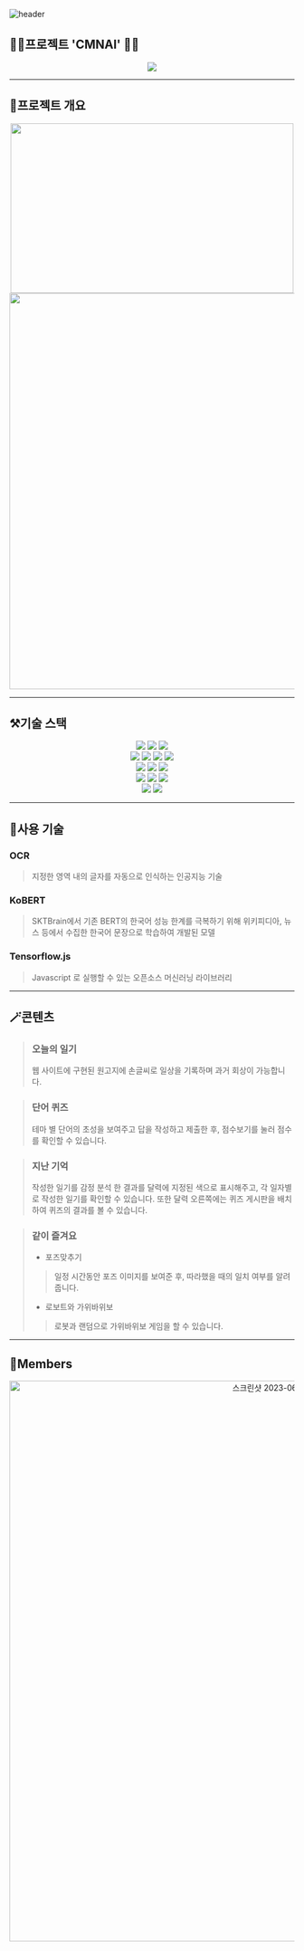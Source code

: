 ![header](https://capsule-render.vercel.app/api?type=waving&color=000000&customColorList=10&height=350&section=header&text=CMNAI&fontSize=90&fontColor=FFBF00&desc=노인을%20위한%20치매%20예방%20프로그램&descSize=25&descAlignY=75)

## 👴🏻프로젝트 'CMNAI' 👵🏻

<div align="center">
  <a href="https://youtu.be/-zNDuX9tTr8">
    <img src="https://github.com/mstar23/CMNAI_proj/assets/117613860/8ac374cb-ab56-4460-9320-7d0067545e77">
  </a>
</div>

---
## 🎈프로젝트 개요
<div align="center">
 <img src="https://github.com/mstar23/CMNAI_proj/assets/79824241/7ffef492-b2c2-4e58-96f1-7233a8ff0488" width="500" height="300">
 <img src="https://github.com/mstar23/CMNAI_proj/assets/79824241/ee11e916-bd89-4ae8-bf79-4c4d9b292115" width="700">
</div>

---
## ⚒️기술 스택
<div align="center">
  <img src="https://img.shields.io/badge/pycharm-000000?style=for-the-badge&logo=pycharm&logoColor=white">
  <img src="https://img.shields.io/badge/django-092E20?style=for-the-badge&logo=django&logoColor=white">
  <img src="https://img.shields.io/badge/datagrip-000000?style=for-the-badge&logo=datagrip&logoColor=white">
</div>
<div align="center">
  <img src="https://img.shields.io/badge/Python-3776AB?style=for-the-badge&logo=Python&logoColor=white">
  <img src="https://img.shields.io/badge/javascript-F7DF1E?style=for-the-badge&logo=javascript&logoColor=black">
  <img src="https://img.shields.io/badge/html5-E34F26?style=for-the-badge&logo=html5&logoColor=white">
  <img src="https://img.shields.io/badge/css-1572B6?style=for-the-badge&logo=css3&logoColor=white">
</div>
<div align="center">
  <img src="https://img.shields.io/badge/ubuntu-E95420?style=for-the-badge&logo=ubuntu&logoColor=white">
  <img src="https://img.shields.io/badge/mongodb-47A248?style=for-the-badge&logo=mongodb&logoColor=white">
  <img src="https://img.shields.io/badge/pytorch-EE4C2C?style=for-the-badge&logo=pytorch&logoColor=white">
</div>
<div align="center">
  <img src="https://img.shields.io/badge/ec2-FF9900?style=for-the-badge&logo=amazon&logoColor=white">
  <img src="https://img.shields.io/badge/Gunicorn-499848?style=for-the-badge&logo=gunicorn&logoColor=white">
  <img src="https://img.shields.io/badge/Nginx-009639?style=for-the-badge&logo=Nginx&logoColor=white">
</div>
<div align="center">
  <img src="https://img.shields.io/badge/Notion-000000?style=for-the-badge&logo=notion&logoColor=white">
  <img src="https://img.shields.io/badge/github-181717?style=for-the-badge&logo=github&logoColor=white">
</div>

---

## 🙌사용 기술
### OCR<br>
> 지정한 영역 내의 글자를 자동으로 인식하는 인공지능 기술
### KoBERT<br>
> SKTBrain에서 기존 BERT의 한국어 성능 한계를 극복하기 위해 위키피디아, 뉴스 등에서 수집한 한국어 문장으로 학습하여 개발된 모델
### Tensorflow.js
> Javascript 로 실행할 수 있는 오픈소스 머신러닝 라이브러리
---

## 🪄콘텐츠

> ### 오늘의 일기
> 웹 사이트에 구현된 원고지에 손글씨로 일상을 기록하며 과거 회상이 가능합니다.

> ### 단어 퀴즈
> 테마 별 단어의 초성을 보여주고 답을 작성하고 제출한 후, 점수보기를 눌러 점수를 확인할 수 있습니다.

> ### 지난 기억
>  작성한 일기를 감정 분석 한 결과를 달력에 지정된 색으로 표시해주고, 각 일자별로 작성한 일기를 확인할 수 있습니다.
>  또한 달력 오른쪽에는 퀴즈 게시판을 배치하여 퀴즈의 결과를 볼 수 있습니다.

> ### 같이 즐겨요
> * 포즈맞추기
> > 일정 시간동안 포즈 이미지를 보여준 후, 따라했을 때의 일치 여부를 알려줍니다.
> * 로보트와 가위바위보
> > 로봇과 랜덤으로 가위바위보 게임을 할 수 있습니다.

--- 
## 👥Members
<div align="center">
  <img width="991" alt="스크린샷 2023-06-29 오후 2 38 51" src="https://github.com/mstar23/CMNAI_proj/assets/117613860/0b56eb78-13d3-4de2-a0bb-f0c8c940869a">
</div>





